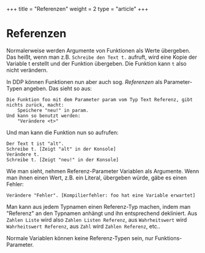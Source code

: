 +++
title = "Referenzen"
weight = 2
type = "article"
+++

# Referenzen

Normalerweise werden Argumente von Funktionen als Werte übergeben.
Das heißt, wenn man z.B. `Schreibe den Text t.` aufruft, wird eine Kopie der Variable t erstellt und der Funktion übergeben. Die Funktion kann `t` also nicht verändern.

In DDP können Funktionen nun aber auch sog. *Referenzen* als Parameter-Typen angeben.
Das sieht so aus:

```ddp
Die Funktion foo mit dem Parameter param vom Typ Text Referenz, gibt nichts zurück, macht:
    Speichere "neu!" in param.
Und kann so benutzt werden:
    "Verändere <t>"
```

Und man kann die Funktion nun so aufrufen:

```ddp
Der Text t ist "alt".
Schreibe t. [Zeigt "alt" in der Konsole]
Verändere t.
Schreibe t. [Zeigt "neu!" in der Konsole]
```

Wie man sieht, nehmen Referenz-Parameter Variablen als Argumente.
Wenn man ihnen einen Wert, z.B. ein Literal, übergeben würde, gäbe es einen Fehler:

```ddp
Verändere "Fehler". [Kompilierfehler: foo hat eine Variable erwartet]
```

Man kann aus jedem Typnamen einen Referenz-Typ machen, indem man "Referenz" an den Typnamen anhängt und ihn entsprechend dekliniert.
Aus `Zahlen Liste` wird also `Zahlen Listen Referenz`, aus `Wahrheitswert` wird `Wahrheitswert Referenz`, aus `Zahl` wird `Zahlen Referenz`, etc..

Normale Variablen können keine Referenz-Typen sein, nur Funktions-Parameter.
